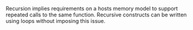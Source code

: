 Recursion implies requirements on a hosts memory model to support repeated calls to the same function.
Recursive constructs can be written using loops without imposing this issue.